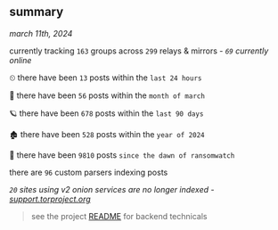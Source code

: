 
## summary
_march 11th, 2024_

currently tracking `163` groups across `299` relays & mirrors - _`69` currently online_

⏲ there have been `13` posts within the `last 24 hours`

🦈 there have been `56` posts within the `month of march`

🪐 there have been `678` posts within the `last 90 days`

🏚 there have been `528` posts within the `year of 2024`

🦕 there have been `9810` posts `since the dawn of ransomwatch`

there are `96` custom parsers indexing posts

_`20` sites using v2 onion services are no longer indexed - [support.torproject.org](https://support.torproject.org/onionservices/v2-deprecation/)_

> see the project [README](https://github.com/joshhighet/ransomwatch#ransomwatch--) for backend technicals
